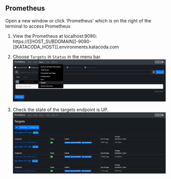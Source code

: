 ## Prometheus

Open a new window or click 'Prometheus' which is on the right of the terminal to access Prometheus

1.  View the Prometheus at localhost:9090:
    https://[[HOST_SUBDOMAIN]]-9090-[[KATACODA_HOST]].environments.katacoda.com

2.  Choose `Targets` in `Status` in the menu bar.
    ![Katacoda Logo](./assets/step5/prometheus-targets-01.jpg)

3.  Check the state of the targets endpoint is UP.
    ![Katacoda Logo](./assets/step5/prometheus-targets-02.jpg)

